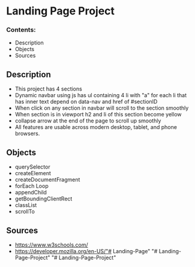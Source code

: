 # Landing Page Project
### Contents:
- Description
- Objects
- Sources
## Description
- This project has 4 sections
- Dynamic navbar using js has ul containing 4 li with "a" for each li that has inner text depend on data-nav and href of #sectionID
- When click on any section in navbar will scroll to the section smoothly
- When section is in viewport h2 and li of this section become yellow
- collapse arrow at the end of the page to scroll up smoothly
- All features are usable across modern desktop, tablet, and phone browsers.
## Objects
- querySelector 
- createElement
- createDocumentFragment
- forEach Loop
- appendChild
- getBoundingClientRect
- classList
- scrollTo
## Sources
- https://www.w3schools.com/
- https://developer.mozilla.org/en-US/"# Landing-Page" 
"# Landing-Page-Project" 
"# Landing-Page-Project" 
